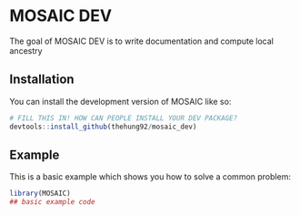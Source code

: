 
# MOSAIC DEV

<!-- badges: start -->
<!-- badges: end -->

The goal of MOSAIC DEV is to write documentation and compute local ancestry

## Installation

You can install the development version of MOSAIC like so:

``` r
# FILL THIS IN! HOW CAN PEOPLE INSTALL YOUR DEV PACKAGE?
devtools::install_github(thehung92/mosaic_dev)
```

## Example

This is a basic example which shows you how to solve a common problem:

``` r
library(MOSAIC)
## basic example code
```


